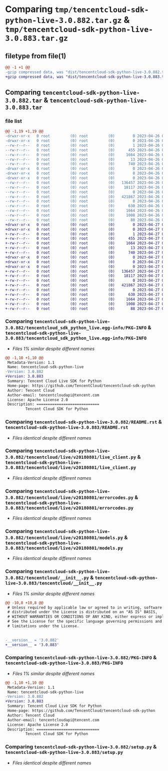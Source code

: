 # Comparing `tmp/tencentcloud-sdk-python-live-3.0.882.tar.gz` & `tmp/tencentcloud-sdk-python-live-3.0.883.tar.gz`

## filetype from file(1)

```diff
@@ -1 +1 @@
-gzip compressed data, was "dist/tencentcloud-sdk-python-live-3.0.882.tar", last modified: Wed Apr 26 03:37:39 2023, max compression
+gzip compressed data, was "dist/tencentcloud-sdk-python-live-3.0.883.tar", last modified: Thu Apr 27 00:36:34 2023, max compression
```

## Comparing `tencentcloud-sdk-python-live-3.0.882.tar` & `tencentcloud-sdk-python-live-3.0.883.tar`

### file list

```diff
@@ -1,19 +1,19 @@
-drwxr-xr-x   0 root         (0) root         (0)        0 2023-04-26 03:37:39.000000 tencentcloud-sdk-python-live-3.0.882/
-drwxr-xr-x   0 root         (0) root         (0)        0 2023-04-26 03:37:39.000000 tencentcloud-sdk-python-live-3.0.882/tencentcloud_sdk_python_live.egg-info/
--rw-r--r--   0 root         (0) root         (0)        1 2023-04-26 03:37:39.000000 tencentcloud-sdk-python-live-3.0.882/tencentcloud_sdk_python_live.egg-info/dependency_links.txt
--rw-r--r--   0 root         (0) root         (0)      455 2023-04-26 03:37:39.000000 tencentcloud-sdk-python-live-3.0.882/tencentcloud_sdk_python_live.egg-info/SOURCES.txt
--rw-r--r--   0 root         (0) root         (0)     1664 2023-04-26 03:37:39.000000 tencentcloud-sdk-python-live-3.0.882/tencentcloud_sdk_python_live.egg-info/PKG-INFO
--rw-r--r--   0 root         (0) root         (0)       13 2023-04-26 03:37:39.000000 tencentcloud-sdk-python-live-3.0.882/tencentcloud_sdk_python_live.egg-info/top_level.txt
--rw-r--r--   0 root         (0) root         (0)      740 2023-04-26 03:37:39.000000 tencentcloud-sdk-python-live-3.0.882/README.rst
-drwxr-xr-x   0 root         (0) root         (0)        0 2023-04-26 03:37:39.000000 tencentcloud-sdk-python-live-3.0.882/tencentcloud/
-drwxr-xr-x   0 root         (0) root         (0)        0 2023-04-26 03:37:39.000000 tencentcloud-sdk-python-live-3.0.882/tencentcloud/live/
-drwxr-xr-x   0 root         (0) root         (0)        0 2023-04-26 03:37:39.000000 tencentcloud-sdk-python-live-3.0.882/tencentcloud/live/v20180801/
--rw-r--r--   0 root         (0) root         (0)   136457 2023-04-26 03:37:39.000000 tencentcloud-sdk-python-live-3.0.882/tencentcloud/live/v20180801/live_client.py
--rw-r--r--   0 root         (0) root         (0)    18117 2023-04-26 03:37:39.000000 tencentcloud-sdk-python-live-3.0.882/tencentcloud/live/v20180801/errorcodes.py
--rw-r--r--   0 root         (0) root         (0)        0 2023-04-26 03:37:39.000000 tencentcloud-sdk-python-live-3.0.882/tencentcloud/live/v20180801/__init__.py
--rw-r--r--   0 root         (0) root         (0)   421867 2023-04-26 03:37:39.000000 tencentcloud-sdk-python-live-3.0.882/tencentcloud/live/v20180801/models.py
--rw-r--r--   0 root         (0) root         (0)        0 2023-04-26 03:37:39.000000 tencentcloud-sdk-python-live-3.0.882/tencentcloud/live/__init__.py
--rw-r--r--   0 root         (0) root         (0)      630 2023-04-26 03:37:39.000000 tencentcloud-sdk-python-live-3.0.882/tencentcloud/__init__.py
--rw-r--r--   0 root         (0) root         (0)     1664 2023-04-26 03:37:39.000000 tencentcloud-sdk-python-live-3.0.882/PKG-INFO
--rw-r--r--   0 root         (0) root         (0)     1008 2023-04-26 03:37:39.000000 tencentcloud-sdk-python-live-3.0.882/setup.py
--rw-r--r--   0 root         (0) root         (0)       88 2023-04-26 03:37:39.000000 tencentcloud-sdk-python-live-3.0.882/setup.cfg
+drwxr-xr-x   0 root         (0) root         (0)        0 2023-04-27 00:36:34.000000 tencentcloud-sdk-python-live-3.0.883/
+drwxr-xr-x   0 root         (0) root         (0)        0 2023-04-27 00:36:34.000000 tencentcloud-sdk-python-live-3.0.883/tencentcloud_sdk_python_live.egg-info/
+-rw-r--r--   0 root         (0) root         (0)        1 2023-04-27 00:36:34.000000 tencentcloud-sdk-python-live-3.0.883/tencentcloud_sdk_python_live.egg-info/dependency_links.txt
+-rw-r--r--   0 root         (0) root         (0)      455 2023-04-27 00:36:34.000000 tencentcloud-sdk-python-live-3.0.883/tencentcloud_sdk_python_live.egg-info/SOURCES.txt
+-rw-r--r--   0 root         (0) root         (0)     1664 2023-04-27 00:36:34.000000 tencentcloud-sdk-python-live-3.0.883/tencentcloud_sdk_python_live.egg-info/PKG-INFO
+-rw-r--r--   0 root         (0) root         (0)       13 2023-04-27 00:36:34.000000 tencentcloud-sdk-python-live-3.0.883/tencentcloud_sdk_python_live.egg-info/top_level.txt
+-rw-r--r--   0 root         (0) root         (0)      740 2023-04-27 00:36:34.000000 tencentcloud-sdk-python-live-3.0.883/README.rst
+drwxr-xr-x   0 root         (0) root         (0)        0 2023-04-27 00:36:34.000000 tencentcloud-sdk-python-live-3.0.883/tencentcloud/
+drwxr-xr-x   0 root         (0) root         (0)        0 2023-04-27 00:36:34.000000 tencentcloud-sdk-python-live-3.0.883/tencentcloud/live/
+drwxr-xr-x   0 root         (0) root         (0)        0 2023-04-27 00:36:34.000000 tencentcloud-sdk-python-live-3.0.883/tencentcloud/live/v20180801/
+-rw-r--r--   0 root         (0) root         (0)   136457 2023-04-27 00:36:34.000000 tencentcloud-sdk-python-live-3.0.883/tencentcloud/live/v20180801/live_client.py
+-rw-r--r--   0 root         (0) root         (0)    18117 2023-04-27 00:36:34.000000 tencentcloud-sdk-python-live-3.0.883/tencentcloud/live/v20180801/errorcodes.py
+-rw-r--r--   0 root         (0) root         (0)        0 2023-04-27 00:36:34.000000 tencentcloud-sdk-python-live-3.0.883/tencentcloud/live/v20180801/__init__.py
+-rw-r--r--   0 root         (0) root         (0)   421867 2023-04-27 00:36:34.000000 tencentcloud-sdk-python-live-3.0.883/tencentcloud/live/v20180801/models.py
+-rw-r--r--   0 root         (0) root         (0)        0 2023-04-27 00:36:34.000000 tencentcloud-sdk-python-live-3.0.883/tencentcloud/live/__init__.py
+-rw-r--r--   0 root         (0) root         (0)      630 2023-04-27 00:36:34.000000 tencentcloud-sdk-python-live-3.0.883/tencentcloud/__init__.py
+-rw-r--r--   0 root         (0) root         (0)     1664 2023-04-27 00:36:34.000000 tencentcloud-sdk-python-live-3.0.883/PKG-INFO
+-rw-r--r--   0 root         (0) root         (0)     1008 2023-04-27 00:36:34.000000 tencentcloud-sdk-python-live-3.0.883/setup.py
+-rw-r--r--   0 root         (0) root         (0)       88 2023-04-27 00:36:34.000000 tencentcloud-sdk-python-live-3.0.883/setup.cfg
```

### Comparing `tencentcloud-sdk-python-live-3.0.882/tencentcloud_sdk_python_live.egg-info/PKG-INFO` & `tencentcloud-sdk-python-live-3.0.883/tencentcloud_sdk_python_live.egg-info/PKG-INFO`

 * *Files 1% similar despite different names*

```diff
@@ -1,10 +1,10 @@
 Metadata-Version: 1.1
 Name: tencentcloud-sdk-python-live
-Version: 3.0.882
+Version: 3.0.883
 Summary: Tencent Cloud Live SDK for Python
 Home-page: https://github.com/TencentCloud/tencentcloud-sdk-python
 Author: Tencent Cloud
 Author-email: tencentcloudapi@tencent.com
 License: Apache License 2.0
 Description: ============================
         Tencent Cloud SDK for Python
```

### Comparing `tencentcloud-sdk-python-live-3.0.882/README.rst` & `tencentcloud-sdk-python-live-3.0.883/README.rst`

 * *Files identical despite different names*

### Comparing `tencentcloud-sdk-python-live-3.0.882/tencentcloud/live/v20180801/live_client.py` & `tencentcloud-sdk-python-live-3.0.883/tencentcloud/live/v20180801/live_client.py`

 * *Files identical despite different names*

### Comparing `tencentcloud-sdk-python-live-3.0.882/tencentcloud/live/v20180801/errorcodes.py` & `tencentcloud-sdk-python-live-3.0.883/tencentcloud/live/v20180801/errorcodes.py`

 * *Files identical despite different names*

### Comparing `tencentcloud-sdk-python-live-3.0.882/tencentcloud/live/v20180801/models.py` & `tencentcloud-sdk-python-live-3.0.883/tencentcloud/live/v20180801/models.py`

 * *Files identical despite different names*

### Comparing `tencentcloud-sdk-python-live-3.0.882/tencentcloud/__init__.py` & `tencentcloud-sdk-python-live-3.0.883/tencentcloud/__init__.py`

 * *Files 1% similar despite different names*

```diff
@@ -10,8 +10,8 @@
 # Unless required by applicable law or agreed to in writing, software
 # distributed under the License is distributed on an "AS IS" BASIS,
 # WITHOUT WARRANTIES OR CONDITIONS OF ANY KIND, either express or implied.
 # See the License for the specific language governing permissions and
 # limitations under the License.
 
 
-__version__ = '3.0.882'
+__version__ = '3.0.883'
```

### Comparing `tencentcloud-sdk-python-live-3.0.882/PKG-INFO` & `tencentcloud-sdk-python-live-3.0.883/PKG-INFO`

 * *Files 1% similar despite different names*

```diff
@@ -1,10 +1,10 @@
 Metadata-Version: 1.1
 Name: tencentcloud-sdk-python-live
-Version: 3.0.882
+Version: 3.0.883
 Summary: Tencent Cloud Live SDK for Python
 Home-page: https://github.com/TencentCloud/tencentcloud-sdk-python
 Author: Tencent Cloud
 Author-email: tencentcloudapi@tencent.com
 License: Apache License 2.0
 Description: ============================
         Tencent Cloud SDK for Python
```

### Comparing `tencentcloud-sdk-python-live-3.0.882/setup.py` & `tencentcloud-sdk-python-live-3.0.883/setup.py`

 * *Files identical despite different names*

